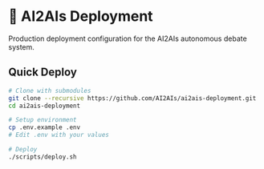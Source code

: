 # 🤖 AI2AIs Deployment

Production deployment configuration for the AI2AIs autonomous debate system.

## Quick Deploy

```bash
# Clone with submodules
git clone --recursive https://github.com/AI2AIs/ai2ais-deployment.git
cd ai2ais-deployment

# Setup environment
cp .env.example .env
# Edit .env with your values

# Deploy
./scripts/deploy.sh